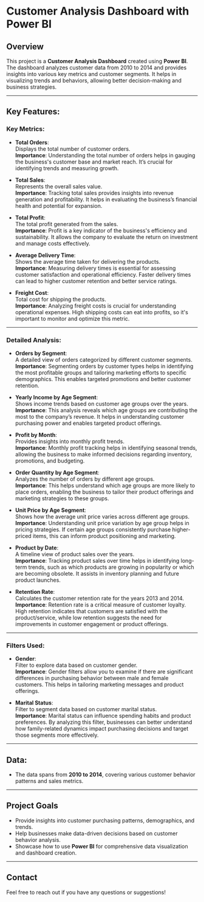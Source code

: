 # Customer Analysis Dashboard with Power BI

## Overview

This project is a **Customer Analysis Dashboard** created using **Power BI**. The dashboard analyzes customer data from 2010 to 2014 and provides insights into various key metrics and customer segments. It helps in visualizing trends and behaviors, allowing better decision-making and business strategies.

---

## Key Features:

### **Key Metrics:**

- **Total Orders**:  
   Displays the total number of customer orders.  
   **Importance**: Understanding the total number of orders helps in gauging the business's customer base and market reach. It’s crucial for identifying trends and measuring growth.

- **Total Sales**:  
   Represents the overall sales value.  
   **Importance**: Tracking total sales provides insights into revenue generation and profitability. It helps in evaluating the business’s financial health and potential for expansion.

- **Total Profit**:  
   The total profit generated from the sales.  
   **Importance**: Profit is a key indicator of the business's efficiency and sustainability. It allows the company to evaluate the return on investment and manage costs effectively.

- **Average Delivery Time**:  
   Shows the average time taken for delivering the products.  
   **Importance**: Measuring delivery times is essential for assessing customer satisfaction and operational efficiency. Faster delivery times can lead to higher customer retention and better service ratings.

- **Freight Cost**:  
   Total cost for shipping the products.  
   **Importance**: Analyzing freight costs is crucial for understanding operational expenses. High shipping costs can eat into profits, so it's important to monitor and optimize this metric.

---

### **Detailed Analysis:**

- **Orders by Segment**:  
   A detailed view of orders categorized by different customer segments.  
   **Importance**: Segmenting orders by customer types helps in identifying the most profitable groups and tailoring marketing efforts to specific demographics. This enables targeted promotions and better customer retention.

- **Yearly Income by Age Segment**:  
   Shows income trends based on customer age groups over the years.  
   **Importance**: This analysis reveals which age groups are contributing the most to the company’s revenue. It helps in understanding customer purchasing power and enables targeted product offerings.

- **Profit by Month**:  
   Provides insights into monthly profit trends.  
   **Importance**: Monthly profit tracking helps in identifying seasonal trends, allowing the business to make informed decisions regarding inventory, promotions, and budgeting.

- **Order Quantity by Age Segment**:  
   Analyzes the number of orders by different age groups.  
   **Importance**: This helps understand which age groups are more likely to place orders, enabling the business to tailor their product offerings and marketing strategies to these groups.

- **Unit Price by Age Segment**:  
   Shows how the average unit price varies across different age groups.  
   **Importance**: Understanding unit price variation by age group helps in pricing strategies. If certain age groups consistently purchase higher-priced items, this can inform product positioning and marketing.

- **Product by Date**:  
   A timeline view of product sales over the years.  
   **Importance**: Tracking product sales over time helps in identifying long-term trends, such as which products are growing in popularity or which are becoming obsolete. It assists in inventory planning and future product launches.

- **Retention Rate**:  
   Calculates the customer retention rate for the years 2013 and 2014.  
   **Importance**: Retention rate is a critical measure of customer loyalty. High retention indicates that customers are satisfied with the product/service, while low retention suggests the need for improvements in customer engagement or product offerings.

---

### **Filters Used:**

- **Gender**:  
   Filter to explore data based on customer gender.  
   **Importance**: Gender filters allow you to examine if there are significant differences in purchasing behavior between male and female customers. This helps in tailoring marketing messages and product offerings.

- **Marital Status**:  
   Filter to segment data based on customer marital status.  
   **Importance**: Marital status can influence spending habits and product preferences. By analyzing this filter, businesses can better understand how family-related dynamics impact purchasing decisions and target those segments more effectively.

---

## Data:
- The data spans from **2010 to 2014**, covering various customer behavior patterns and sales metrics.

---


## Project Goals

- Provide insights into customer purchasing patterns, demographics, and trends.
- Help businesses make data-driven decisions based on customer behavior analysis.
- Showcase how to use **Power BI** for comprehensive data visualization and dashboard creation.

---

## Contact

Feel free to reach out if you have any questions or suggestions!  
